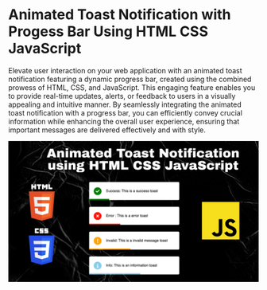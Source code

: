 # Animated Toast Notification with Progess Bar Using HTML CSS JavaScript

Elevate user interaction on your web application with an animated toast notification featuring a dynamic progress bar, created using the combined prowess of HTML, CSS, and JavaScript. This engaging feature enables you to provide real-time updates, alerts, or feedback to users in a visually appealing and intuitive manner. By seamlessly integrating the animated toast notification with a progress bar, you can efficiently convey crucial information while enhancing the overall user experience, ensuring that important messages are delivered effectively and with style.

![Toast Notification](Toast.png)